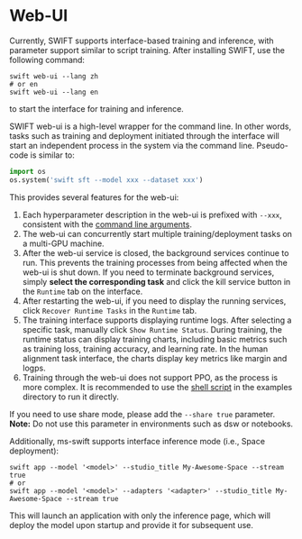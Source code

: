 # Web-UI

Currently, SWIFT supports interface-based training and inference, with parameter support similar to script training. After installing SWIFT, use the following command:

```shell
swift web-ui --lang zh
# or en
swift web-ui --lang en
```

to start the interface for training and inference.

SWIFT web-ui is a high-level wrapper for the command line. In other words, tasks such as training and deployment initiated through the interface will start an independent process in the system via the command line. Pseudo-code is similar to:

```python
import os
os.system('swift sft --model xxx --dataset xxx')
```

This provides several features for the web-ui:

1. Each hyperparameter description in the web-ui is prefixed with `--xxx`, consistent with the [command line arguments](../Instruction/Command-line-parameters.md).
2. The web-ui can concurrently start multiple training/deployment tasks on a multi-GPU machine.
3. After the web-ui service is closed, the background services continue to run. This prevents the training processes from being affected when the web-ui is shut down. If you need to terminate background services, simply **select the corresponding task** and click the kill service button in the `Runtime` tab on the interface.
4. After restarting the web-ui, if you need to display the running services, click `Recover Runtime Tasks` in the `Runtime` tab.
5. The training interface supports displaying runtime logs. After selecting a specific task, manually click `Show Runtime Status`. During training, the runtime status can display training charts, including basic metrics such as training loss, training accuracy, and learning rate. In the human alignment task interface, the charts display key metrics like margin and logps.
6. Training through the web-ui does not support PPO, as the process is more complex. It is recommended to use the [shell script](https://github.com/modelscope/ms-swift/tree/main/examples/train/rlhf/ppo) in the examples directory to run it directly.

If you need to use share mode, please add the `--share true` parameter. **Note:** Do not use this parameter in environments such as dsw or notebooks.

Additionally, ms-swift supports interface inference mode (i.e., Space deployment):

```shell
swift app --model '<model>' --studio_title My-Awesome-Space --stream true
# or
swift app --model '<model>' --adapters '<adapter>' --studio_title My-Awesome-Space --stream true
```
This will launch an application with only the inference page, which will deploy the model upon startup and provide it for subsequent use.
